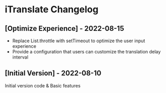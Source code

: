 # iTranslate Changelog

## [Optimize Experience] - 2022-08-15

- Replace List.throttle with setTimeout to optimize the user input experience
- Provide a configuration that users can customize the translation delay interval

## [Initial Version] - 2022-08-10

Initial version code & Basic features
